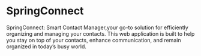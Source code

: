 # SpringConnect
SpringConnect: Smart Contact Manager,your go-to solution for efficiently organizing and managing your contacts. This web application is built to help you stay on top of your contacts, enhance communication, and remain organized in today’s busy world.
